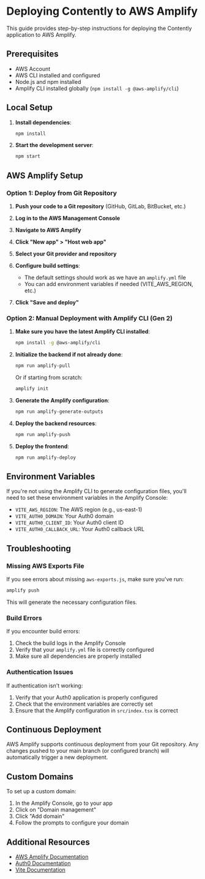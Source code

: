 # Deploying Contently to AWS Amplify

This guide provides step-by-step instructions for deploying the Contently application to AWS Amplify.

## Prerequisites

- AWS Account
- AWS CLI installed and configured
- Node.js and npm installed
- Amplify CLI installed globally (`npm install -g @aws-amplify/cli`)

## Local Setup

1. **Install dependencies**:
   ```bash
   npm install
   ```

2. **Start the development server**:
   ```bash
   npm start
   ```

## AWS Amplify Setup

### Option 1: Deploy from Git Repository

1. **Push your code to a Git repository** (GitHub, GitLab, BitBucket, etc.)

2. **Log in to the AWS Management Console**

3. **Navigate to AWS Amplify**

4. **Click "New app" > "Host web app"**

5. **Select your Git provider and repository**

6. **Configure build settings**:
   - The default settings should work as we have an `amplify.yml` file
   - You can add environment variables if needed (VITE_AWS_REGION, etc.)

7. **Click "Save and deploy"**

### Option 2: Manual Deployment with Amplify CLI (Gen 2)

1. **Make sure you have the latest Amplify CLI installed**:
   ```bash
   npm install -g @aws-amplify/cli
   ```

2. **Initialize the backend if not already done**:
   ```bash
   npm run amplify-pull
   ```
   Or if starting from scratch:
   ```bash
   amplify init
   ```

3. **Generate the Amplify configuration**:
   ```bash
   npm run amplify-generate-outputs
   ```

4. **Deploy the backend resources**:
   ```bash
   npm run amplify-push
   ```

5. **Deploy the frontend**:
   ```bash
   npm run amplify-deploy
   ```

## Environment Variables

If you're not using the Amplify CLI to generate configuration files, you'll need to set these environment variables in the Amplify Console:

- `VITE_AWS_REGION`: The AWS region (e.g., us-east-1)
- `VITE_AUTH0_DOMAIN`: Your Auth0 domain
- `VITE_AUTH0_CLIENT_ID`: Your Auth0 client ID
- `VITE_AUTH0_CALLBACK_URL`: Your Auth0 callback URL

## Troubleshooting

### Missing AWS Exports File

If you see errors about missing `aws-exports.js`, make sure you've run:
```bash
amplify push
```

This will generate the necessary configuration files.

### Build Errors

If you encounter build errors:

1. Check the build logs in the Amplify Console
2. Verify that your `amplify.yml` file is correctly configured
3. Make sure all dependencies are properly installed

### Authentication Issues

If authentication isn't working:

1. Verify that your Auth0 application is properly configured
2. Check that the environment variables are correctly set
3. Ensure that the Amplify configuration in `src/index.tsx` is correct

## Continuous Deployment

AWS Amplify supports continuous deployment from your Git repository. Any changes pushed to your main branch (or configured branch) will automatically trigger a new deployment.

## Custom Domains

To set up a custom domain:

1. In the Amplify Console, go to your app
2. Click on "Domain management"
3. Click "Add domain"
4. Follow the prompts to configure your domain

## Additional Resources

- [AWS Amplify Documentation](https://docs.amplify.aws/)
- [Auth0 Documentation](https://auth0.com/docs/)
- [Vite Documentation](https://vitejs.dev/guide/) 